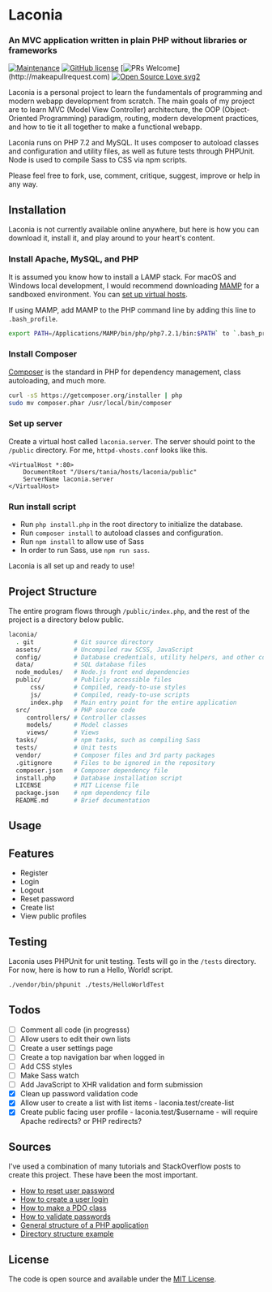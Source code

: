 # Laconia

### An MVC application written in plain PHP without libraries or frameworks

 [![Maintenance](https://img.shields.io/badge/Maintained%3F-yes-green.svg)](https://GitHub.com/Naereen/StrapDown.js/graphs/commit-activity) [![GitHub license](https://img.shields.io/github/license/Naereen/StrapDown.js.svg)](https://GitHub.com/Naereen/StrapDown.js/releases/) [![PRs Welcome](https://img.shields.io/badge/PRs-welcome-brightgreen.svg?)](http://makeapullrequest.com) [![Open Source Love svg2](https://badges.frapsoft.com/os/v2/open-source.svg?v=103)](https://github.com/ellerbrock/open-source-badges/)

Laconia is a personal project to learn the fundamentals of programming and modern webapp development from scratch. The main goals of my project are to learn MVC (Model View Controller) architecture, the OOP (Object-Oriented Programming) paradigm, routing, modern development practices, and how to tie it all together to make a functional webapp. 

Laconia runs on PHP 7.2 and MySQL. It uses composer to autoload classes and  configuration and utility files, as well as future tests through PHPUnit. Node is used to compile Sass to CSS via npm scripts.

Please feel free to fork, use, comment, critique, suggest, improve or help in any way.

## Installation

Laconia is not currently available online anywhere, but here is how you can download it, install it, and play around to your heart's content.

### Install Apache, MySQL, and PHP

It is assumed you know how to install a LAMP stack. For macOS and Windows local development, I would recommend downloading [MAMP](https://www.mamp.info/en/) for a sandboxed environment. You can [set up virtual hosts](https://www.taniarascia.com/setting-up-virtual-hosts/).

If using MAMP, add MAMP to the PHP command line by adding this line to `.bash_profile`.

```bash
export PATH=/Applications/MAMP/bin/php/php7.2.1/bin:$PATH` to `.bash_profile
```

### Install Composer

[Composer](https://getcomposer.org/) is the standard in PHP for dependency management, class autoloading, and much more.

```bash
curl -sS https://getcomposer.org/installer | php
sudo mv composer.phar /usr/local/bin/composer
```

### Set up server

Create a virtual host called `laconia.server`. The server should point to the `/public` directory. For me, `httpd-vhosts.conf` looks like this.

```apacheconf
<VirtualHost *:80>
    DocumentRoot "/Users/tania/hosts/laconia/public"
    ServerName laconia.server
</VirtualHost>
```

### Run install script

- Run `php install.php` in the root directory to initialize the database.
- Run `composer install` to autoload classes and configuration.
- Run `npm install` to allow use of Sass
- In order to run Sass, use `npm run sass`.

Laconia is all set up and ready to use!

## Project Structure

The entire program flows through `/public/index.php`, and the rest of the project is a directory below public.

```bash
laconia/        
  . git           # Git source directory
  assets/         # Uncompiled raw SCSS, JavaScript
  config/         # Database credentials, utility helpers, and other configuration
  data/           # SQL database files
  node_modules/   # Node.js front end dependencies
  public/         # Publicly accessible files
      css/        # Compiled, ready-to-use styles
      js/         # Compiled, ready-to-use scripts
      index.php   # Main entry point for the entire application
  src/            # PHP source code
     controllers/ # Controller classes
     models/      # Model classes
     views/       # Views
  tasks/          # npm tasks, such as compiling Sass
  tests/          # Unit tests
  vendor/         # Composer files and 3rd party packages
  .gitignore      # Files to be ignored in the repository
  composer.json   # Composer dependency file
  install.php     # Database installation script
  LICENSE         # MIT License file
  package.json    # npm dependency file
  README.md       # Brief documentation
```

## Usage

## Features

- Register
- Login
- Logout
- Reset password
- Create list
- View public profiles

## Testing

Laconia uses PHPUnit for unit testing. Tests will go in the `/tests` directory. For now, here is how to run a Hello, World! script.

```bash
./vendor/bin/phpunit ./tests/HelloWorldTest
```

## Todos

- [ ] Comment all code (in progresss)
- [ ] Allow users to edit their own lists
- [ ] Create a user settings page
- [ ] Create a top navigation bar when logged in
- [ ] Add CSS styles
- [ ] Make Sass watch
- [ ] Add JavaScript to XHR validation and form submission
- [x] Clean up password validation code
- [x] Allow user to create a list with list items - laconia.test/create-list
- [x] Create public facing user profile - laconia.test/$username - will require Apache redirects? or PHP redirects?

## Sources

I've used a combination of many tutorials and StackOverflow posts to create this project. These have been the most important.

- [How to reset user password](http://thisinterestsme.com/php-reset-password-form/) 
- [How to create a user login](http://thisinterestsme.com/php-user-registration-form/)
- [How to make a PDO class](https://www.culttt.com/2012/10/01/roll-your-own-pdo-php-class/)
- [How to validate passwords](https://stackoverflow.com/questions/22544250/php-password-validation/22544286)
- [General structure of a PHP application](https://ilovephp.jondh.me.uk/en/tutorial/make-your-own-blog)
- [Directory structure example](https://php.earth/docs/faq/misc/structure)

## License

The code is open source and available under the [MIT License](LICENSE).
